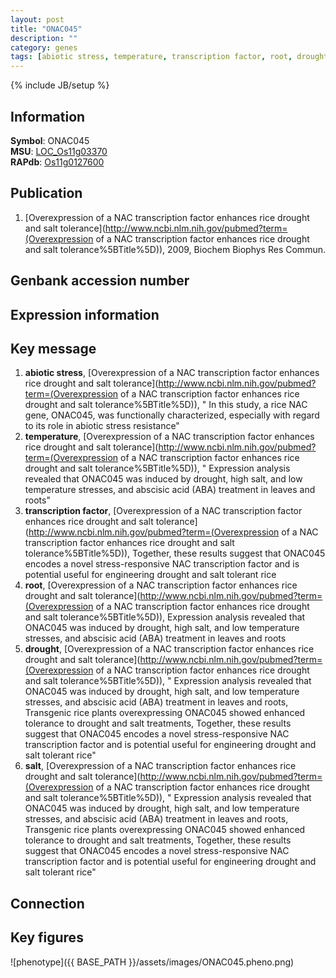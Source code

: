 ```yaml
---
layout: post
title: "ONAC045"
description: ""
category: genes
tags: [abiotic stress, temperature, transcription factor, root, drought, salt, Gene]
---
```

{% include JB/setup %}

## Information
__Symbol__: ONAC045  
__MSU__: [LOC_Os11g03370](http://rice.plantbiology.msu.edu/cgi-bin/ORF_infopage.cgi?orf=LOC_Os11g03370)  
__RAPdb__: [Os11g0127600](http://rapdb.dna.affrc.go.jp/viewer/gbrowse_details/irgsp1?name=Os11g0127600)  

## Publication
1. [Overexpression of a NAC transcription factor enhances rice drought and salt tolerance](http://www.ncbi.nlm.nih.gov/pubmed?term=(Overexpression of a NAC transcription factor enhances rice drought and salt tolerance%5BTitle%5D)), 2009, Biochem Biophys Res Commun.

## Genbank accession number

## Expression information

## Key message
1. __abiotic stress__, [Overexpression of a NAC transcription factor enhances rice drought and salt tolerance](http://www.ncbi.nlm.nih.gov/pubmed?term=(Overexpression of a NAC transcription factor enhances rice drought and salt tolerance%5BTitle%5D)), " In this study, a rice NAC gene, ONAC045, was functionally characterized, especially with regard to its role in abiotic stress resistance"
2. __temperature__, [Overexpression of a NAC transcription factor enhances rice drought and salt tolerance](http://www.ncbi.nlm.nih.gov/pubmed?term=(Overexpression of a NAC transcription factor enhances rice drought and salt tolerance%5BTitle%5D)), " Expression analysis revealed that ONAC045 was induced by drought, high salt, and low temperature stresses, and abscisic acid (ABA) treatment in leaves and roots"
3. __transcription factor__, [Overexpression of a NAC transcription factor enhances rice drought and salt tolerance](http://www.ncbi.nlm.nih.gov/pubmed?term=(Overexpression of a NAC transcription factor enhances rice drought and salt tolerance%5BTitle%5D)),  Together, these results suggest that ONAC045 encodes a novel stress-responsive NAC transcription factor and is potential useful for engineering drought and salt tolerant rice
4. __root__, [Overexpression of a NAC transcription factor enhances rice drought and salt tolerance](http://www.ncbi.nlm.nih.gov/pubmed?term=(Overexpression of a NAC transcription factor enhances rice drought and salt tolerance%5BTitle%5D)),  Expression analysis revealed that ONAC045 was induced by drought, high salt, and low temperature stresses, and abscisic acid (ABA) treatment in leaves and roots
5. __drought__, [Overexpression of a NAC transcription factor enhances rice drought and salt tolerance](http://www.ncbi.nlm.nih.gov/pubmed?term=(Overexpression of a NAC transcription factor enhances rice drought and salt tolerance%5BTitle%5D)), " Expression analysis revealed that ONAC045 was induced by drought, high salt, and low temperature stresses, and abscisic acid (ABA) treatment in leaves and roots, Transgenic rice plants overexpressing ONAC045 showed enhanced tolerance to drought and salt treatments, Together, these results suggest that ONAC045 encodes a novel stress-responsive NAC transcription factor and is potential useful for engineering drought and salt tolerant rice"
6. __salt__, [Overexpression of a NAC transcription factor enhances rice drought and salt tolerance](http://www.ncbi.nlm.nih.gov/pubmed?term=(Overexpression of a NAC transcription factor enhances rice drought and salt tolerance%5BTitle%5D)), " Expression analysis revealed that ONAC045 was induced by drought, high salt, and low temperature stresses, and abscisic acid (ABA) treatment in leaves and roots, Transgenic rice plants overexpressing ONAC045 showed enhanced tolerance to drought and salt treatments, Together, these results suggest that ONAC045 encodes a novel stress-responsive NAC transcription factor and is potential useful for engineering drought and salt tolerant rice"

## Connection

## Key figures
![phenotype]({{ BASE_PATH }}/assets/images/ONAC045.pheno.png)



